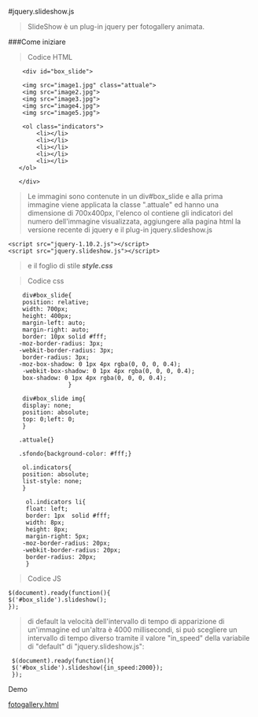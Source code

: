 #jquery.slideshow.js

>SlideShow è un plug-in jquery per fotogallery animata.

###Come iniziare

> Codice HTML

        <div id="box_slide">   
            
        <img src="image1.jpg" class="attuale">
        <img src="image2.jpg">
        <img src="image3.jpg">
        <img src="image4.jpg">
        <img src="image5.jpg">
            
        <ol class="indicators">
            <li></li>
            <li></li>
            <li></li>
            <li></li>
            <li></li>
       </ol>    
            
       </div>
       
       

> Le immagini sono contenute in un div#box_slide e alla prima immagine viene applicata la classe ".attuale" ed hanno una dimensione di 700x400px, l'elenco ol contiene gli indicatori del numero dell'immagine visualizzata, aggiungere alla pagina html la versione recente di jquery e il plug-in jquery.slideshow.js

    <script src="jquery-1.10.2.js"></script>
    <script src="jquery.slideshow.js"></script>

> e il foglio di stile _**style.css**_

> Codice css

        div#box_slide{
        position: relative;
        width: 700px;
        height: 400px;
        margin-left: auto;
        margin-right: auto;
        border: 10px solid #fff;
       -moz-border-radius: 3px;
       -webkit-border-radius: 3px;
        border-radius: 3px;
       -moz-box-shadow: 0 1px 4px rgba(0, 0, 0, 0.4);
        -webkit-box-shadow: 0 1px 4px rgba(0, 0, 0, 0.4);
        box-shadow: 0 1px 4px rgba(0, 0, 0, 0.4);
                     }
                
        div#box_slide img{
        display: none;
        position: absolute;
        top: 0;left: 0;
        } 
                
       .attuale{}
              
       .sfondo{background-color: #fff;}
                  
        ol.indicators{
        position: absolute;
        list-style: none;
        }
                  
         ol.indicators li{
         float: left;
         border: 1px  solid #fff;
         width: 8px;
         height: 8px;
         margin-right: 5px;
        -moz-border-radius: 20px;
        -webkit-border-radius: 20px;
         border-radius: 20px;
         }

> Codice JS          

    $(document).ready(function(){
    $('#box_slide').slideshow();
    });

> di default la velocità dell'intervallo di tempo di apparizione di un'immagine ed un'altra è 4000 millisecondi, si può scegliere un intervallo di tempo diverso tramite il valore "in_speed" della variabile di "default" di "jquery.slideshow.js":

     $(document).ready(function(){
     $('#box_slide').slideshow({in_speed:2000});
     });
     
     
     
     
Demo

[fotogallery.html](http://micheledefalco.altervista.org/github/slideshow/fotogallery.html)
